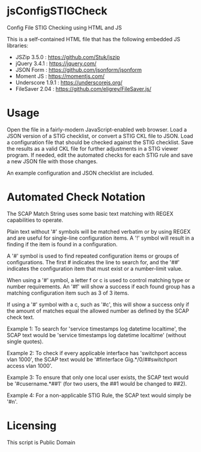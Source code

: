 # jsConfigSTIGCheck
Config File STIG Checking using HTML and JS

This is a self-contained HTML file that has the following embedded JS libraries:
  - JSZip 3.5.0 : https://github.com/Stuk/jszip
  - jQuery 3.4.1 : https://jquery.com/
  - JSON Form : https://github.com/jsonform/jsonform
  - Moment JS : https://momentjs.com/
  - Underscore 1.9.1 : https://underscorejs.org/
  - FileSaver 2.04 : https://github.com/eligrey/FileSaver.js/

# Usage
Open the file in a fairly-modern JavaScript-enabled web browser. Load a JSON version of a STIG checklist, or convert a STIG CKL file to JSON. Load a configuration file that should be checked against the STIG checklist. Save the results as a valid CKL file for further adjustments in a STIG viewer program. If needed, edit the automated checks for each STIG rule and save a new JSON file with those changes.

An example configuration and JSON checklist are included.

# Automated Check Notation
The SCAP Match String uses some basic text matching with REGEX capabilities to operate.

Plain text without '#' symbols will be matched verbatim or by using REGEX and are useful for single-line configuration items. A '!' symbol will result in a finding if the item is found in a configuration.

A '#' symbol is used to find repeated configuration items or groups of configurations. The first # indicates the line to search for, and the '##' indicates the configuration item that must exist or a number-limit value.

When using a '#' symbol, a letter f or c is used to control matching type or number requirements. An '#f' will show a success if each found group has a matching configuration item such as 3 of 3 items.

If using a '#' symbol with a c, such as '#c', this will show a success only if the amount of matches equal the allowed number as defined by the SCAP check text.

Example 1: To search for 'service timestamps log datetime localtime', the SCAP text would be 'service timestamps log datetime localtime' (without single quotes).

Example 2: To check if every applicable interface has 'switchport access vlan 1000', the SCAP text would be '#finterface Gig.*/0/##switchport access vlan 1000'.

Example 3: To ensure that only one local user exists, the SCAP text would be '#cusername.*##1' (for two users, the ##1 would be changed to ##2).

Example 4: For a non-applicable STIG Rule, the SCAP text would simply be '#n'.

# Licensing
This script is Public Domain

